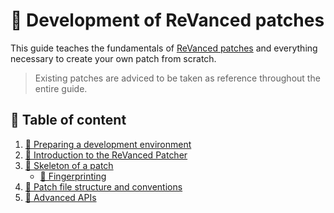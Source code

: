 # 🧩 Development of ReVanced patches

This guide teaches the fundamentals of [ReVanced patches](https://github.com/revanced/revanced-patches) and everything necessary to create your own patch from scratch.

> Existing patches are adviced to be taken as reference throughout the entire guide.

## 📖 Table of content

1. [👶 Preparing a development environment](preparation)
2. [💉 Introduction to the ReVanced Patcher](introduction)
3. [🧩 Skeleton of a patch](skeleton)
   - [🔎 Fingerprinting](./3_fingerprinting.md)
4. [📜 Patch file structure and conventions](https://revanced.app/hh)
5. [💪 Advanced APIs](https://revanced.app/hh)
